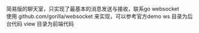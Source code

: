 简易版的聊天室，只实现了最基本的消息发送与接收，联系go websocket  
使用 github.com/gorilla/websocket 来实现，可以参考官方demo
ws 目录为后台代码
view 目录为前端代码